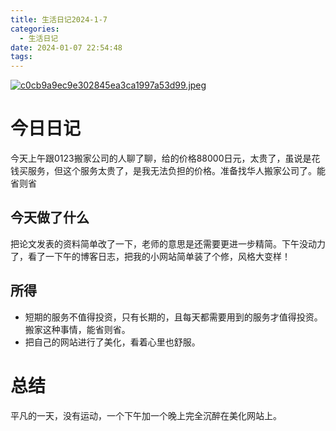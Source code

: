 ```yaml
---
title: 生活日记2024-1-7
categories:
  - 生活日记
date: 2024-01-07 22:54:48
tags:
---
```


[![c0cb9a9ec9e302845ea3ca1997a53d99.jpeg](https://s1.imagehub.cc/images/2024/01/07/c0cb9a9ec9e302845ea3ca1997a53d99.jpeg)](https://www.imagehub.cc/image/1kbRrs)
# 今日日记

今天上午跟0123搬家公司的人聊了聊，给的价格88000日元，太贵了，虽说是花钱买服务，但这个服务太贵了，是我无法负担的价格。准备找华人搬家公司了。能省则省

## 今天做了什么
把论文发表的资料简单改了一下，老师的意思是还需要更进一步精简。下午没动力了，看了一下午的博客日志，把我的小网站简单装了个修，风格大变样！

## 所得
- 短期的服务不值得投资，只有长期的，且每天都需要用到的服务才值得投资。搬家这种事情，能省则省。
- 把自己的网站进行了美化，看着心里也舒服。

# 总结
平凡的一天，没有运动，一个下午加一个晚上完全沉醉在美化网站上。